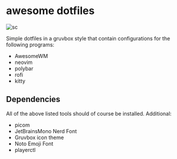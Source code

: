 # awesome dotfiles

![sc](https://github.com/tim-tm/dotfiles/assets/43402731/edb20b18-8b3d-4659-8f43-11af4a25b86b)

Simple dotfiles in a gruvbox style that contain configurations for the following programs:

- AwesomeWM
- neovim
- polybar
- rofi
- kitty

## Dependencies

All of the above listed tools should of course be installed.
Additional:

- picom
- JetBrainsMono Nerd Font
- Gruvbox icon theme
- Noto Emoji Font
- playerctl
